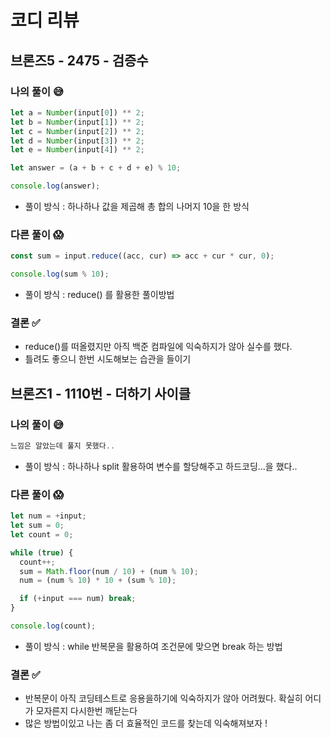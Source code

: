 # 코디 리뷰

## 브론즈5 - 2475 - 검증수

### 나의 풀이 😅

```js
let a = Number(input[0]) ** 2;
let b = Number(input[1]) ** 2;
let c = Number(input[2]) ** 2;
let d = Number(input[3]) ** 2;
let e = Number(input[4]) ** 2;

let answer = (a + b + c + d + e) % 10;

console.log(answer);
```

- 풀이 방식 : 하나하나 값을 제곱해 총 합의 나머지 10을 한 방식

### 다른 풀이 😱

```js
const sum = input.reduce((acc, cur) => acc + cur * cur, 0);

console.log(sum % 10);
```

- 풀이 방식 : reduce() 를 활용한 풀이방법

### 결론 ✅

- reduce()를 떠올렸지만 아직 백준 컴파일에 익숙하지가 않아 실수를 했다.
- 틀려도 좋으니 한번 시도해보는 습관을 들이기

## 브론즈1 - 1110번 - 더하기 사이클

### 나의 풀이 😅

```js
느낌은 알았는데 풀지 못했다..
```

- 풀이 방식 : 하나하나 split 활용하여 변수를 할당해주고 하드코딩...을 했다..

### 다른 풀이 😱

```js
let num = +input;
let sum = 0;
let count = 0;

while (true) {
  count++;
  sum = Math.floor(num / 10) + (num % 10);
  num = (num % 10) * 10 + (sum % 10);

  if (+input === num) break;
}

console.log(count);
```

- 풀이 방식 : while 반복문을 활용하여 조건문에 맞으면 break 하는 방법

### 결론 ✅

- 반복문이 아직 코딩테스트로 응용을하기에 익숙하지가 않아 어려웠다. 확실히 어디가 모자른지 다시한번 깨닫는다
- 많은 방법이있고 나는 좀 더 효율적인 코드를 찾는데 익숙해져보자 !
